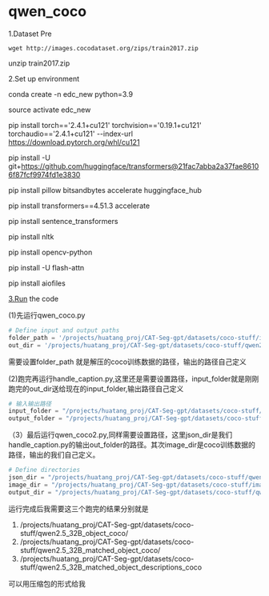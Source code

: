 # qwen_coco
1.Dataset Pre

`wget http://images.cocodataset.org/zips/train2017.zip`

unzip train2017.zip

2.Set up environment

conda create -n edc_new python=3.9

source activate edc_new

pip install torch=='2.4.1+cu121' torchvision=='0.19.1+cu121' torchaudio=='2.4.1+cu121' --index-url https://download.pytorch.org/whl/cu121

pip install -U git+https://github.com/huggingface/transformers@21fac7abba2a37fae86106f87fcf9974fd1e3830

pip install pillow bitsandbytes accelerate huggingface_hub

pip install transformers==4.51.3 accelerate

pip install sentence_transformers

pip install nltk

pip install opencv-python

pip install -U flash-attn

pip install aiofiles


[3.Run](http://3.Run) the code

(1)先运行qwen_coco.py

```python
# Define input and output paths
folder_path = '/projects/huatang_proj/CAT-Seg-gpt/datasets/coco-stuff/images/train2017'
out_dir = '/projects/huatang_proj/CAT-Seg-gpt/datasets/coco-stuff/qwen2.5_32B_object_coco/'
```

需要设置folder_path 就是解压的coco训练数据的路径，输出的路径自己定义

(2)跑完再运行handle_caption.py,这里还是需要设置路径，input_folder就是刚刚跑完的out_dir送给现在的input_folder,输出路径自己定义

```python
# 输入输出路径
input_folder = "/projects/huatang_proj/CAT-Seg-gpt/datasets/coco-stuff/qwen2.5_32B_object_coco/"
output_folder = "/projects/huatang_proj/CAT-Seg-gpt/datasets/coco-stuff/qwen2.5_32B_matched_object_coco/"
```

（3）最后运行qwen_coco2.py,同样需要设置路径，这里json_dir是我们handle_caption.py的输出out_folder的路径。其次image_dir是coco训练数据的路径，输出的我们自己定义。

```python
# Define directories
json_dir = "/projects/huatang_proj/CAT-Seg-gpt/datasets/coco-stuff/qwen2.5_32B_matched_object_coco"  # Directory containing JSON files
image_dir = "/projects/huatang_proj/CAT-Seg-gpt/datasets/coco-stuff/images/train2017"  # Directory containing images
output_dir = "/projects/huatang_proj/CAT-Seg-gpt/datasets/coco-stuff/qwen2.5_32B_matched_object_descriptions_coco"  # Directory to save output text files
```

运行完成后我需要这三个跑完的结果分别就是

1. /projects/huatang_proj/CAT-Seg-gpt/datasets/coco-stuff/qwen2.5_32B_object_coco/
2. /projects/huatang_proj/CAT-Seg-gpt/datasets/coco-stuff/qwen2.5_32B_matched_object_coco/
3. /projects/huatang_proj/CAT-Seg-gpt/datasets/coco-stuff/qwen2.5_32B_matched_object_descriptions_coco

可以用压缩包的形式给我
